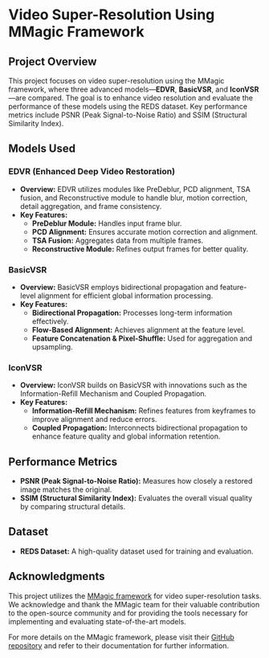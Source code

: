 
# Video Super-Resolution Using MMagic Framework

## Project Overview

This project focuses on video super-resolution using the MMagic framework, where three advanced models—**EDVR**, **BasicVSR**, and **IconVSR**—are compared. The goal is to enhance video resolution and evaluate the performance of these models using the REDS dataset. Key performance metrics include PSNR (Peak Signal-to-Noise Ratio) and SSIM (Structural Similarity Index).

## Models Used

### EDVR (Enhanced Deep Video Restoration)

- **Overview:** EDVR utilizes modules like PreDeblur, PCD alignment, TSA fusion, and Reconstructive module to handle blur, motion correction, detail aggregation, and frame consistency.
- **Key Features:**
  - **PreDeblur Module:** Handles input frame blur.
  - **PCD Alignment:** Ensures accurate motion correction and alignment.
  - **TSA Fusion:** Aggregates data from multiple frames.
  - **Reconstructive Module:** Refines output frames for better quality.

### BasicVSR

- **Overview:** BasicVSR employs bidirectional propagation and feature-level alignment for efficient global information processing.
- **Key Features:**
  - **Bidirectional Propagation:** Processes long-term information effectively.
  - **Flow-Based Alignment:** Achieves alignment at the feature level.
  - **Feature Concatenation & Pixel-Shuffle:** Used for aggregation and upsampling.

### IconVSR

- **Overview:** IconVSR builds on BasicVSR with innovations such as the Information-Refill Mechanism and Coupled Propagation.
- **Key Features:**
  - **Information-Refill Mechanism:** Refines features from keyframes to improve alignment and reduce errors.
  - **Coupled Propagation:** Interconnects bidirectional propagation to enhance feature quality and global information retention.

## Performance Metrics

- **PSNR (Peak Signal-to-Noise Ratio):** Measures how closely a restored image matches the original.
- **SSIM (Structural Similarity Index):** Evaluates the overall visual quality by comparing structural details.

## Dataset

- **REDS Dataset:** A high-quality dataset used for training and evaluation.

## Acknowledgments

This project utilizes the [MMagic framework](https://github.com/open-mmlab/mmagic) for video super-resolution tasks. We acknowledge and thank the MMagic team for their valuable contribution to the open-source community and for providing the tools necessary for implementing and evaluating state-of-the-art models.

For more details on the MMagic framework, please visit their [GitHub repository](https://github.com/open-mmlab/mmagic) and refer to their documentation for further information.




